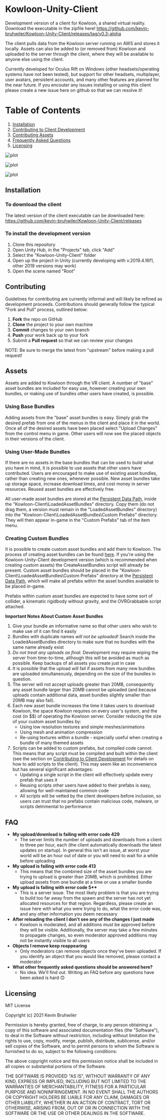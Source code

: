 # Kowloon-Unity-Client

Development version of a client for Kowloon, a shared virtual reality.
Download the executable in the zipfile here! https://github.com/kevin-bruhwiler/Kowloon-Unity-Client/releases/tag/v0.3-alpha

The client pulls data from the Kowloon server running on AWS and stores it locally. Assets can also be added to (or removed from) Kowloon and uploaded to the server through the client, where they will be available to anyone else using the client.

Currently developed for Oculus Rift on Windows (other headsets/operating systems have not been tested), but support for other headsets, multiplayer, user avatars, persistent accounts, and many other features are planned for the near future.
If you encouter any issues installing or using this client please create a new issue here on github so that we can resolve it!


# Table of Contents
1. [Installation](#installation)
2. [Contributing to Client Development](#contributing)
3. [Contributing Assets](#assets)
4. [Frequently Asked Questions](#faq)
5. [Licensing](#licensing)

![plot](./Screenshots/Screenshot_1.png)

![plot](./Screenshots/Screenshot_2.png)

![plot](./Screenshots/Screenshot_3.png)


## Installation
### To download the client
The latest version of the client executable can be downloaded here: https://github.com/kevin-bruhwiler/Kowloon-Unity-Client/releases

### To install the development version
1. Clone this repository
2. Open Unity Hub, in the "Projects" tab, click "Add"
3. Select the "Kowloon-Unity-Client" folder
4. Open up the project in Unity (currently developing with v.2019.4.16f1, other 2019 versions may work)
5. Open the scene named "Root"


## Contributing
Guidelines for contributing are currently informal and will likely be refined as development proceeds. Contributions should generally follow the typical "Fork and Pull" process, outlined below:

 1. **Fork** the repo on GitHub
 2. **Clone** the project to your own machine
 3. **Commit** changes to your own branch
 4. **Push** your work back up to your fork
 5. Submit a **Pull request** so that we can review your changes

NOTE: Be sure to merge the latest from "upstream" before making a pull request!


## Assets
Assets are added to Kowloon through the VR client. A number of "base" asset bundles are included for easy use, however creating your own bundles, or making use of bundles other users have created, is possible. 

### Using Base Bundles
Adding assets from the "base" asset bundles is easy. Simply grab the desired prefab from one of the menus in the client and place it in the world. Once all of the desired assets have been placed select "Upload Changes" from the control menu in game. Other users will now see the placed objects in their versions of the client.

### Using User-Made Bundles
If there are no assets in the base bundles that can be used to build what you have in mind, it is possible to use assets that other users have contributed. Users are encouraged to make use of existing asset bundles, rather than creating new ones, whenever possible. New asset bundles take up storage space, increase download times, and cost money in server resources. Reused asset bundles are effectively free.

All user-made asset bundles are stored at the [Persistent Data Path](https://docs.unity3d.com/ScriptReference/Application-persistentDataPath.html), inside the "Kowloon-Client\LoadedAssetBundles" directory. Copy them (do not drag them, a version must remain in the "LoadedAssetBundles" directory) into the "Kowloon-Client\LoadedAssetBundles\Custom Prefabs" directory. They will then appear in-game in the "Custom Prefabs" tab of the item menu.

### Creating Custom Bundles
It is possible to create custom asset bundles and add them to Kowloon. The process of creating asset bundles can be found [here](https://docs.unity3d.com/Manual/AssetBundles-Workflow.html). If you're using the Kowloon-Unity-Client development version (which is recommended when creating custom assets) the CreateAssetBundles script will already be present. Custom asset bundles should be placed in the "Kowloon-Client\LoadedAssetBundles\Custom Prefabs" directory at the [Persistent Data Path](https://docs.unity3d.com/ScriptReference/Application-persistentDataPath.html), which will make all prefabs within the asset bundles available to be placed in-game.

Prefabs within custom asset bundles are expected to have some sort of collider, a kinematic rigidbody without gravity, and the OVRGrabbable script attached.

**Important Notes About Custom Asset Bundles**
1. Give your bundle an informative name so that other users who wish to make use of it can find it easily
2. Bundles with duplicate names *will not be uploaded*! Search inside the LoadedAssetBundles directory to make sure that no bundles with the same name already exist
3. *Do not treat any uploads as final*. Development may require wiping the server from time-to-time, although this will be avoided as much as possible. Keep backups of all assets you create just in case
4. It is possible that the upload will fail if assets from many new bundles are uploaded simultaneously, depending on the size of the bundles in question.
5. The server will not accept uploads greater than 20MB, consequently any asset bundle larger than 20MB cannot be uploaded (and because uploads contain additional data, asset bundles slightly smaller than 20MB may also fail).
6. Each new asset bundle increases the time it takes users to download Kowloon, the space Kowloon requires on every user's system, and the cost (in $$) of operating the Kowloon server. Consider reducing the size of your custom asset bundles by:
    * Using low resolution textures and simple meshes/animations
    * Using mesh and animation compression
    * Re-using textures within a bundle - especially useful when creating a bundle of many themed assets
7. Scripts can be added to custom prefabs, but compiled code cannot. This means that any script must be compiled and built within the client (see the section on [Contributing to Client Development](#contributing) for details on how to add scripts to the client). This may seem like an inconvenience but has several significant advantages:
    * Updating a single script in the client will effectively update every prefab that uses it
    * Reusing scripts other users have added to their prefabs is easy, allowing for well-maintained common code
    * All scripts will be vetted by the client developers before inclusion, so users can trust that no prefabs contain malicious code, malware, or scripts detrimental to performance


## FAQ
* **My upload/download is failing with error code 429**
    * The server limits the number of uploads and downloads from a client to three per hour, each (the client automatically downloads the latest updates on startup). In general this isn't an issue, at worst your world will be an hour out of date or you will need to wait for a while before uploading
* **My upload is failing with error code 413**
    * This means that the combined size of the asset bundles you are trying to upload is greater than 20MB, which is prohibited. Either upload assets from one bundle at a time or use a smaller bundle
* **My upload is failing with error code 5\*\***
    * This is a server issue. The most likely problem is that you are trying to build too far away from the spawn and the server has not yet allocated resources for that region. Regardless, please create an issue here with what you were trying to do, what the error code was, and any other information you deem necessary
* **After reloading the client I don't see any of the changes I just made**
    * Kowloon is moderated, and all additions must be approved before they will be visible. Additionally, the server may take a few minutes to propagate changes, so even moderator approved additions may not be instantly visible to all users
* **Objects I remove keep reappearing**
    * Only moderators can remove objects once they've been uploaded. If you identify an object that you would like removed, please contact a moderator
* **What other frequently asked questions should be answered here?**
    * No idea. We'll find out. Writing an FAQ before any questions have been asked is hard :upside_down_face:

## Licensing
MIT License

Copyright (c) 2021 Kevin Bruhwiler

Permission is hereby granted, free of charge, to any person obtaining a copy
of this software and associated documentation files (the "Software"), to deal
in the Software without restriction, including without limitation the rights
to use, copy, modify, merge, publish, distribute, sublicense, and/or sell
copies of the Software, and to permit persons to whom the Software is
furnished to do so, subject to the following conditions:

The above copyright notice and this permission notice shall be included in all
copies or substantial portions of the Software.

THE SOFTWARE IS PROVIDED "AS IS", WITHOUT WARRANTY OF ANY KIND, EXPRESS OR
IMPLIED, INCLUDING BUT NOT LIMITED TO THE WARRANTIES OF MERCHANTABILITY,
FITNESS FOR A PARTICULAR PURPOSE AND NONINFRINGEMENT. IN NO EVENT SHALL THE
AUTHORS OR COPYRIGHT HOLDERS BE LIABLE FOR ANY CLAIM, DAMAGES OR OTHER
LIABILITY, WHETHER IN AN ACTION OF CONTRACT, TORT OR OTHERWISE, ARISING FROM,
OUT OF OR IN CONNECTION WITH THE SOFTWARE OR THE USE OR OTHER DEALINGS IN THE
SOFTWARE.
